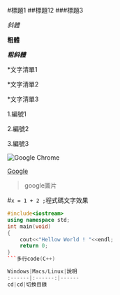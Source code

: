 #標題1
##標題12
###標題3

*斜體*

**粗體**

***粗斜體***

*文字清單1

*文字清單2

*文字清單3

1.編號1

2.編號2

3.編號3

![Google Chrome](https://upload.wikimedia.org/wikipedia/commons/thumb/a/a5/Google_Chrome_icon_%28September_2014%29.svg/1200px-Google_Chrome_icon_%28September_2014%29.svg.png)

[Google](https://www.google.com.tw/)

>google圖片

#`x = 1 + 2 ;`程式碼文字效果

```C++
#include<iostream>
using namespace std;
int main(void)
{
	cout<<"Hellow World ! "<<endl;
	return 0;
}
```多行code(C++)

Windows|Macs/Linux|說明
:------|:------:|------
cd|cd|切換目錄